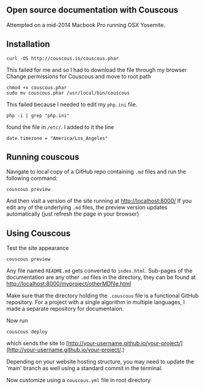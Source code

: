 ## Open source documentation with Couscous

Attempted on a mid-2014 Macbook Pro running OSX Yosemite.


## Installation

	curl -OS http://couscous.io/couscous.phar

This failed for me and so I had to download the file through my browser
Change permissions for Couscous and move to root path

	chmod +x couscous.phar
	sudo mv couscous.phar /usr/local/bin/couscous

This failed because I needed to edit my `php.ini` file.

	php -i | grep "php.ini"

found the file in `/etc/`. I added to it the line
	
	date.timezone = "America/Los_Angeles"

## Running couscous

Navigate to local copy of a GitHub repo containing `.md` files and run the following command:

	couscous preview

And then visit a version of the site running at [http://localhost:8000/](http://localhost:8000/)
If you edit any of the underlying `.md` files, the preview version updates automatically (just refresh the page in your browser)

## Using Couscous

Test the site appearance

	couscous preview

Any file named `README.md` gets converted to `index.html`. Sub-pages of the documentation are any other `.md` files in the directory, they can be found at [http://localhost:8000/myproject/otherMDfile.html](http://localhost:8000/myproject/otherMDfile.html)

Make sure that the directory holding the `.couscous` file is a functional GitHub repository. For a project with a single algorithm in multiple languages, I made a separate repository for documentaion. 

Now run

	couscous deploy

which sends the site to [http://your-username.github.io/your-project/](http://your-username.github.io/your-project/.)

Depending on your website hosting structure, you may need to update the 'main' branch as well using a standard commit in the terminal.

Now customize using a `couscous.yml` file in root directory
